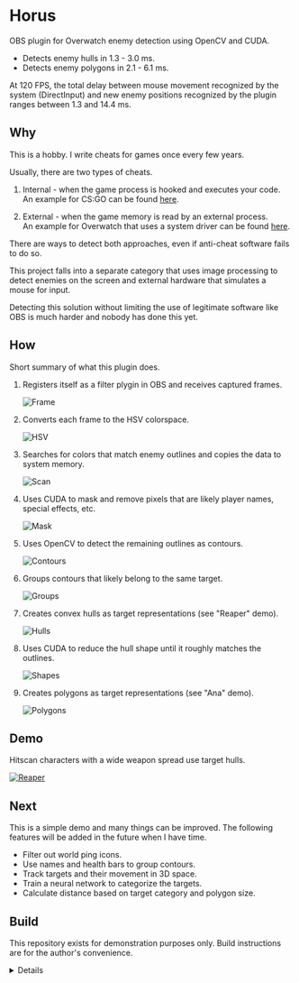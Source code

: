 # Horus
OBS plugin for Overwatch enemy detection using OpenCV and CUDA.

* Detects enemy hulls in 1.3 - 3.0 ms.
* Detects enemy polygons in 2.1 - 6.1 ms.

At 120 FPS, the total delay between mouse movement recognized by the system (DirectInput)
and new enemy positions recognized by the plugin ranges between 1.3 and 14.4 ms.

## Why
This is a hobby. I write cheats for games once every few years.

Usually, there are two types of cheats.

1. Internal - when the game process is hooked and executes your code.<br/>
   An example for CS:GO can be found [here](https://github.com/qis/jeeves).

2. External - when the game memory is read by an external process.<br/>
   An example for Overwatch that uses a system driver can be found
   [here](https://github.com/qis/overwatch).

There are ways to detect both approaches, even if anti-cheat software fails to do so.

This project falls into a separate category that uses image processing to detect enemies on
the screen and external hardware that simulates a mouse for input.

Detecting this solution without limiting the use of legitimate software like OBS is much
harder and nobody has done this yet.

## How
Short summary of what this plugin does.

1. Registers itself as a filter plygin in OBS and receives captured frames.

   ![Frame](res/images/0.2.0/1-frame.png "Frame")

2. Converts each frame to the HSV colorspace.

   ![HSV](res/images/0.2.0/2-hsv.png "HSV")

3. Searches for colors that match enemy outlines and copies the data to system memory.

   ![Scan](res/images/0.2.0/3-scan.png "Scan")

4. Uses CUDA to mask and remove pixels that are likely player names, special effects, etc.

   ![Mask](res/images/0.2.0/4-mask.png "Mask")

5. Uses OpenCV to detect the remaining outlines as contours.

   ![Contours](res/images/0.2.0/5-contours.png "Contours")

6. Groups contours that likely belong to the same target.

   ![Groups](res/images/0.2.0/6-groups.png "Groups")

7. Creates convex hulls as target representations (see "Reaper" demo).

   ![Hulls](res/images/0.2.0/7-hulls.png "Hulls")

8. Uses CUDA to reduce the hull shape until it roughly matches the outlines.

   ![Shapes](res/images/0.2.0/8-shapes.png "Shapes")

9. Creates polygons as target representations (see "Ana" demo).

   ![Polygons](res/images/0.2.0/9-polygons.png "Polygons")

## Demo
Hitscan characters with a wide weapon spread use target hulls.

[![Reaper](res/images/0.1.0/v-reaper.jpg)](https://youtu.be/_O7rU6WY4Bw "Reaper")

## Next
This is a simple demo and many things can be improved. The following features will be added
in the future when I have time.

* Filter out world ping icons.
* Use names and health bars to group contours.
* Track targets and their movement in 3D space.
* Train a neural network to categorize the targets.
* Calculate distance based on target category and polygon size.

## Build
This repository exists for demonstration purposes only. Build instructions are for the author's convenience.

<details>

1. Install [OBS-Studio][obs] to `C:\OBS`.
2. Extract [OBS-Studio][obs] source code to `C:\OBS\src`.
3. Install [Python 3][py3] to `C:\Python`.
4. Install [CUDA Toolkit][cuda] to `C:\CUDA`.
5. Clone this repository to `C:\OBS\horus`.

```cmd
git clone git@github.com:qis/horus C:/OBS/horus
cd C:\OBS\horus
git submodule update --init --depth 1
```

6. Install dependencies using [Conan][conan].

<!--
* Set the system environment variable `CONAN_USER_HOME_SHORT` to `None`.
* Upgrade pip with `python -m pip install --upgrade pip`.
* Upgrade conan with `pip install conan --upgrade`.
-->

```cmd
cd C:\OBS\horus
conan install . -if third_party -pr conan.profile
```

7. Build [OpenCV][opencv] in `x64 Native Tools Command Prompt for VS 2022`.

```cmd
cd C:\OBS\horus\third_party\opencv
cmake -B build --preset default
cmake --build build --target install
copy release\x64\vc17\bin\opencv_world470.dll C:\OBS\obs-plugins\64bit\
```

9. Configure [OBS-Studio][obs] and Overwatch according to [settings.md](settings.md).

</details>

[obs]: https://github.com/obsproject/obs-studio/releases/tag/27.2.4
[py3]: https://www.python.org/downloads/windows/
[cuda]: https://developer.nvidia.com/cuda-downloads
[conan]: https://conan.io/center/
[opencv]: https://github.com/opencv/opencv/releases

